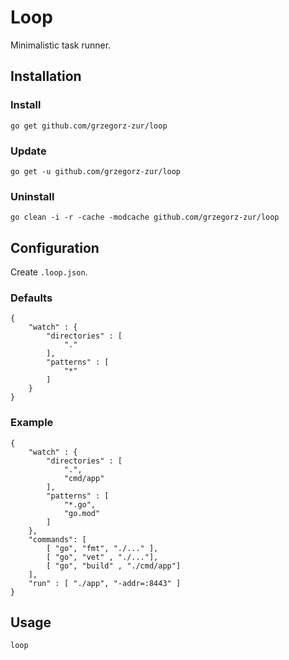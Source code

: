 # Loop
 
Minimalistic task runner.

## Installation

### Install

```
go get github.com/grzegorz-zur/loop
```

### Update

```
go get -u github.com/grzegorz-zur/loop
```

### Uninstall

```
go clean -i -r -cache -modcache github.com/grzegorz-zur/loop
```

## Configuration

Create `.loop.json`.

### Defaults

```
{
	"watch" : {
		"directories" : [
			"."
		],
		"patterns" : [
			"*"
		]
	}
}
```

### Example

```
{
	"watch" : {
		"directories" : [
			".",
			"cmd/app"
		],
		"patterns" : [
			"*.go",
			"go.mod"
		]
	},
	"commands": [
		[ "go", "fmt", "./..." ],
		[ "go", "vet" , "./..."],
		[ "go", "build" , "./cmd/app"]
	],
	"run" : [ "./app", "-addr=:8443" ]
}
```

## Usage

```
loop
```

